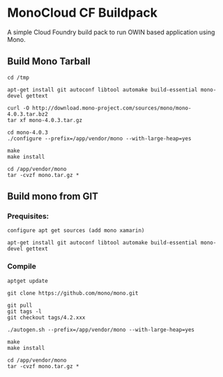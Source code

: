 # MonoCloud CF Buildpack

A simple Cloud Foundry build pack to run OWIN based application using Mono.

## Build Mono Tarball
    cd /tmp
    
    apt-get install git autoconf libtool automake build-essential mono-devel gettext
    
    curl -O http://download.mono-project.com/sources/mono/mono-4.0.3.tar.bz2
    tar xf mono-4.0.3.tar.gz
    
    cd mono-4.0.3
    ./configure --prefix=/app/vendor/mono --with-large-heap=yes
    
    make
    make install
    
    cd /app/vendor/mono
    tar -cvzf mono.tar.gz *




## Build mono from GIT

### Prequisites:
    configure apt get sources (add mono xamarin)

    apt-get install git autoconf libtool automake build-essential mono-devel gettext
    


### Compile

    aptget update

    git clone https://github.com/mono/mono.git

    git pull
    git tags -l
    git checkout tags/4.2.xxx

    ./autogen.sh --prefix=/app/vendor/mono --with-large-heap=yes
 
    make
    make install
 
    cd /app/vendor/mono
    tar -cvzf mono.tar.gz *
